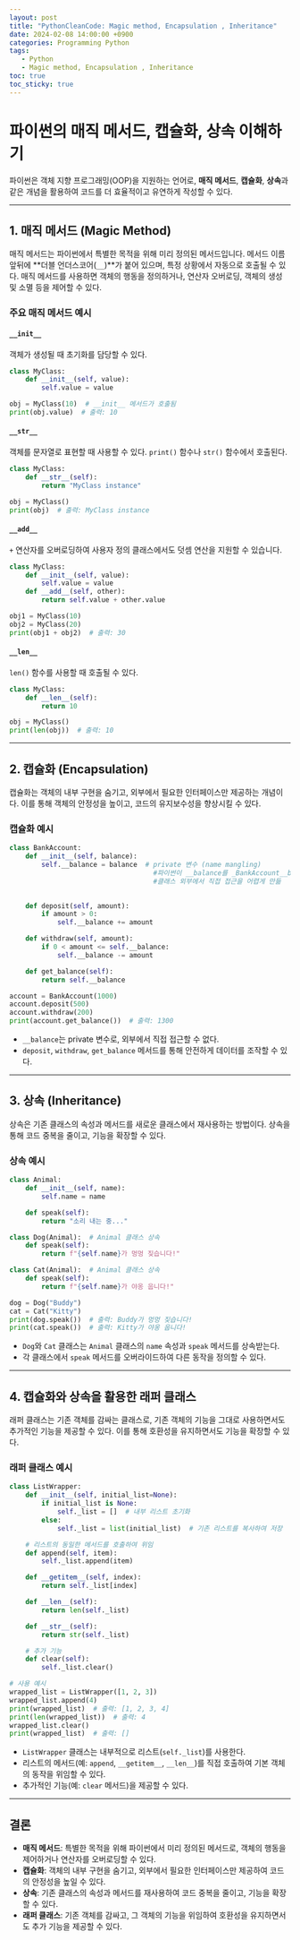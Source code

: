 ```yaml
---
layout: post
title: "PythonCleanCode: Magic method, Encapsulation , Inheritance"
date: 2024-02-08 14:00:00 +0900
categories: Programming Python
tags:
   - Python
   - Magic method, Encapsulation , Inheritance
toc: true
toc_sticky: true
---
```


# 파이썬의 매직 메서드, 캡슐화, 상속 이해하기

파이썬은 객체 지향 프로그래밍(OOP)을 지원하는 언어로, **매직 메서드**, **캡슐화**, **상속**과 같은 개념을 활용하여 코드를 더 효율적이고 유연하게 작성할 수 있다. 

---

## 1. 매직 메서드 (Magic Method)

매직 메서드는 파이썬에서 특별한 목적을 위해 미리 정의된 메서드입니다. 메서드 이름 앞뒤에 **더블 언더스코어(`__`)**가 붙어 있으며, 특정 상황에서 자동으로 호출될 수 있다. 매직 메서드를 사용하면 객체의 행동을 정의하거나, 연산자 오버로딩, 객체의 생성 및 소멸 등을 제어할 수 있다.

### 주요 매직 메서드 예시

#### `__init__`
객체가 생성될 때 초기화를 담당할 수 있다.
```python
class MyClass:
    def __init__(self, value):
        self.value = value

obj = MyClass(10)  # __init__ 메서드가 호출됨
print(obj.value)  # 출력: 10
```

#### `__str__`
객체를 문자열로 표현할 때 사용할 수 있다. `print()` 함수나 `str()` 함수에서 호출된다.
```python
class MyClass:
    def __str__(self):
        return "MyClass instance"

obj = MyClass()
print(obj)  # 출력: MyClass instance
```

#### `__add__`
`+` 연산자를 오버로딩하여 사용자 정의 클래스에서도 덧셈 연산을 지원할 수 있습니다.
```python
class MyClass:
    def __init__(self, value):
        self.value = value
    def __add__(self, other):
        return self.value + other.value

obj1 = MyClass(10)
obj2 = MyClass(20)
print(obj1 + obj2)  # 출력: 30
```

#### `__len__`
`len()` 함수를 사용할 때 호출될 수 있다.
```python
class MyClass:
    def __len__(self):
        return 10

obj = MyClass()
print(len(obj))  # 출력: 10
```

---

## 2. 캡슐화 (Encapsulation)

캡슐화는 객체의 내부 구현을 숨기고, 외부에서 필요한 인터페이스만 제공하는 개념이다. 이를 통해 객체의 안정성을 높이고, 코드의 유지보수성을 향상시킬 수 있다.

### 캡슐화 예시

```python
class BankAccount:
    def __init__(self, balance):
        self.__balance = balance  # private 변수 (name mangling)
                                    #파이썬이 __balance를 _BankAccount__balance로 자동 변환
                                    #클래스 외부에서 직접 접근을 어렵게 만듦
                                    

    def deposit(self, amount):
        if amount > 0:
            self.__balance += amount

    def withdraw(self, amount):
        if 0 < amount <= self.__balance:
            self.__balance -= amount

    def get_balance(self):
        return self.__balance

account = BankAccount(1000)
account.deposit(500)
account.withdraw(200)
print(account.get_balance())  # 출력: 1300
```

- `__balance`는 private 변수로, 외부에서 직접 접근할 수 없다.
- `deposit`, `withdraw`, `get_balance` 메서드를 통해 안전하게 데이터를 조작할 수 있다.

---

## 3. 상속 (Inheritance)

상속은 기존 클래스의 속성과 메서드를 새로운 클래스에서 재사용하는 방법이다. 상속을 통해 코드 중복을 줄이고, 기능을 확장할 수 있다.

### 상속 예시

```python
class Animal:
    def __init__(self, name):
        self.name = name

    def speak(self):
        return "소리 내는 중..."

class Dog(Animal):  # Animal 클래스 상속
    def speak(self):
        return f"{self.name}가 멍멍 짖습니다!"

class Cat(Animal):  # Animal 클래스 상속
    def speak(self):
        return f"{self.name}가 야옹 웁니다!"

dog = Dog("Buddy")
cat = Cat("Kitty")
print(dog.speak())  # 출력: Buddy가 멍멍 짖습니다!
print(cat.speak())  # 출력: Kitty가 야옹 웁니다!
```

- `Dog`와 `Cat` 클래스는 `Animal` 클래스의 `name` 속성과 `speak` 메서드를 상속받는다.
- 각 클래스에서 `speak` 메서드를 오버라이드하여 다른 동작을 정의할 수 있다.

---

## 4. 캡슐화와 상속을 활용한 래퍼 클래스

래퍼 클래스는 기존 객체를 감싸는 클래스로, 기존 객체의 기능을 그대로 사용하면서도 추가적인 기능을 제공할 수 있다. 이를 통해 호환성을 유지하면서도 기능을 확장할 수 있다.

### 래퍼 클래스 예시

```python
class ListWrapper:
    def __init__(self, initial_list=None):
        if initial_list is None:
            self._list = []  # 내부 리스트 초기화
        else:
            self._list = list(initial_list)  # 기존 리스트를 복사하여 저장

    # 리스트의 동일한 메서드를 호출하여 위임
    def append(self, item):
        self._list.append(item)

    def __getitem__(self, index):
        return self._list[index]

    def __len__(self):
        return len(self._list)

    def __str__(self):
        return str(self._list)

    # 추가 기능
    def clear(self):
        self._list.clear()

# 사용 예시
wrapped_list = ListWrapper([1, 2, 3])
wrapped_list.append(4)
print(wrapped_list)  # 출력: [1, 2, 3, 4]
print(len(wrapped_list))  # 출력: 4
wrapped_list.clear()
print(wrapped_list)  # 출력: []
```

- `ListWrapper` 클래스는 내부적으로 리스트(`self._list`)를 사용한다.
- 리스트의 메서드(예: `append`, `__getitem__`, `__len__`)를 직접 호출하여 기본 객체의 동작을 위임할 수 있다.
- 추가적인 기능(예: `clear` 메서드)을 제공할 수 있다.

---

## 결론

- **매직 메서드**: 특별한 목적을 위해 파이썬에서 미리 정의된 메서드로, 객체의 행동을 제어하거나 연산자를 오버로딩할 수 있다.
- **캡슐화**: 객체의 내부 구현을 숨기고, 외부에서 필요한 인터페이스만 제공하여 코드의 안정성을 높일 수 있다.
- **상속**: 기존 클래스의 속성과 메서드를 재사용하여 코드 중복을 줄이고, 기능을 확장할 수 있다.
- **래퍼 클래스**: 기존 객체를 감싸고, 그 객체의 기능을 위임하여 호환성을 유지하면서도 추가 기능을 제공할 수 있다.

